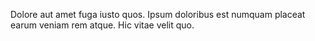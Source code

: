 Dolore aut amet fuga iusto quos. Ipsum doloribus est numquam placeat earum veniam rem atque. Hic vitae velit quo.